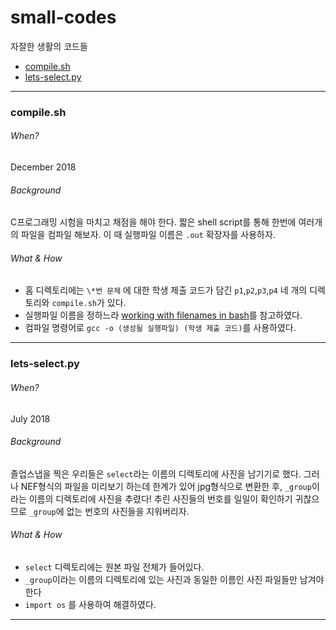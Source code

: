 # small-codes
자잘한 생활의 코드들 
- [compile.sh](#compilesh)
- [lets-select.py](#lets-selectpy)



* * *
### compile.sh
###### When?
December 2018 <br/>
###### Background
C프로그래밍 시험을 마치고 채점을 해야 한다. 짧은 shell script를 통해 한번에 여러개의 파일을 컴파일 해보자. 이 때 실행파일 이름은 ```.out``` 확장자를 사용하자.<br/>
###### What & How
- 홈 디렉토리에는 ```\*번 문제``` 에 대한 학생 제출 코드가 담긴 ```p1```,```p2```,```p3```,```p4```  네 개의 디렉토리와 ```compile.sh```가 있다. 
- 실행파일 이름을 정하느라 [working with filenames in bash](http://mindspill.net/computing/linux-notes/working-with-filenames-in-bash/)를 참고하였다.
- 컴파일 명령어로 ```gcc -o (생성될 실행파일) (학생 제출 코드)```를 사용하였다.
* * *
### lets-select.py
###### When?
July 2018 <br/>
###### Background
졸업스냅을 찍은 우리들은 ```select```라는 이름의 디렉토리에 사진을 남기기로 했다. 그러나 NEF형식의 파일을 미리보기 하는데 한계가 있어 jpg형식으로 변환한 후, ```_group```이라는 이름의 디렉토리에 사진을 추렸다! 추린 사진들의 번호를 일일이 확인하기 귀찮으므로 ```_group```에 없는 번호의 사진들을 지워버리자.<br/>
###### What & How
- ```select``` 디렉토리에는 원본 파일 전체가 들어있다. 
- ```_group```이라는 이름의 디렉토리에 있는 사진과 동일한 이름인 사진 파일들만 남겨야 한다
- ```import os``` 를 사용하여 해결하였다.
* * *

